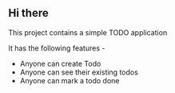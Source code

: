 ## Hi there

This project contains a simple TODO application

It has the following features -

- Anyone can create Todo
- Anyone can see their existing todos
- Anyone can mark a todo done
